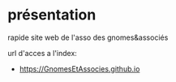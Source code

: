 # présentation

rapide site web de l'asso des gnomes&associés

url d'acces a l'index:
- https://GnomesEtAssocies.github.io